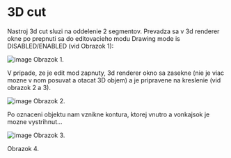 # 3D cut

Nastroj 3d cut sluzi na oddelenie 2 segmentov. Prevadza sa v 3d renderer okne po prepnuti sa do editovacieho modu Drawing mode is DISABLED/ENABLED (vid Obrazok 1):

![image](https://github.com/Medannot/web-platform-annotator-help/assets/8589235/21d20fc3-67f4-4f2f-a2ae-a65df77171e5)
Obrazok 1.

V pripade, ze je edit mod zapnuty, 3d renderer okno sa zasekne (nie je viac mozne v nom posuvat a otacat 3D objem) a je pripravene na kreslenie (vid obrazok 2 a 3).

![image](https://github.com/Medannot/web-platform-annotator-help/assets/8589235/05cad46d-8f82-4ea7-b21b-9208250630b4)
Obrazok 2.

Po oznaceni objektu nam vznikne kontura, ktorej vnutro a vonkajsok je mozne vystrihnut...

![image](https://github.com/Medannot/web-platform-annotator-help/assets/8589235/48f140ac-97db-4427-9927-489bea336881)
Obrazok 3.

Obrazok 4.


